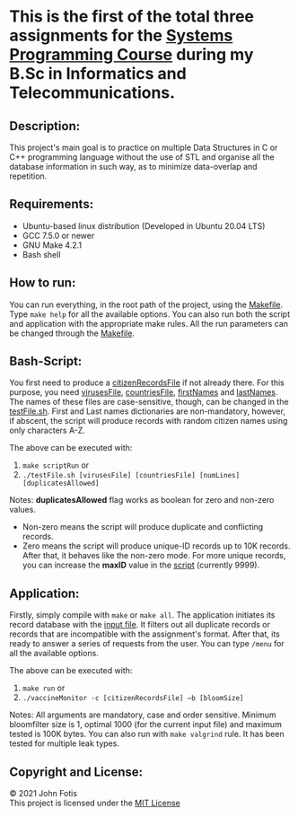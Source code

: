# This is the first of the total three assignments for the [Systems Programming Course](http://cgi.di.uoa.gr/~antoulas/k24/) during my B.Sc in Informatics and Telecommunications.

## Description:
This project's main goal is to practice on multiple Data Structures in C or C++ programming language without the use of STL and organise all the database information in such way, as to minimize data-overlap and repetition.

## Requirements:
- Ubuntu-based linux distribution (Developed in Ubuntu 20.04 LTS)
- GCC 7.5.0 or newer
- GNU Make 4.2.1
- Bash shell

## How to run:
You can run everything, in the root path of the project, using the [Makefile](https://github.com/john-fotis/SysPro1/blob/main/Makefile). Type `make help` for all the available options. You can also run both the script and application with the appropriate make rules. All the run parameters can be changed through the [Makefile](https://github.com/john-fotis/SysPro1/blob/main/Makefile).

## Bash-Script: <br/>
  You first need to produce a [citizenRecordsFile](https://github.com/john-fotis/SysPro1/blob/main/citizenRecordsFile) if not already there. For this purpose, you need [virusesFile](https://github.com/john-fotis/SysPro1/blob/main/virusesFile), [countriesFile](https://github.com/john-fotis/SysPro1/blob/main/countriesFile), [firstNames](https://github.com/john-fotis/SysPro1/blob/main/firstNames) and [lastNames](https://github.com/john-fotis/SysPro1/blob/main/lastNames). The names of these files are case-sensitive, though, can be changed in the [testFile.sh](https://github.com/john-fotis/SysPro1/blob/main/testFile.sh). First and Last names dictionaries are non-mandatory, however, if abscent, the script will produce records with random citizen names using only characters A-Z. <br/>

  The above can be executed with:
  1) `make scriptRun` or
  2) `./testFile.sh [virusesFile] [countriesFile] [numLines] [duplicatesAllowed]`

  Notes: **duplicatesAllowed** flag works as boolean for zero and non-zero values.
  - Non-zero means the script will produce duplicate and conflicting records.
  - Zero means the script will produce unique-ID records up to 10K records. After that, it behaves like the non-zero mode. For more unique records, you can increase the **maxID** value in the [script](https://github.com/john-fotis/SysPro1/blob/main/testFile.sh) (currently 9999).

## Application: <br/>
  Firstly, simply compile with `make` or `make all`.
  The application initiates its record database with the [input file](https://github.com/john-fotis/SysPro1/blob/main/citizenRecordsFile). It filters out all duplicate records or records that are incompatible with the assignment's format. After that, its ready to answer a series of requests from the user. You can type `/menu` for all the available options. <br/>
 
  The above can be executed with:
  1) `make run` or
  2) `./vaccineMonitor -c [citizenRecordsFile] –b [bloomSize]`
  
  Notes: All arguments are mandatory, case and order sensitive. Minimum bloomfilter size is 1, optimal 1000 (for the current input file) and maximum tested is 100K bytes. You can also run with `make valgrind` rule. It has been tested for multiple leak types.
 
## Copyright and License: <br/>
&copy; 2021 John Fotis <br/>
This project is licensed under the [MIT License](https://github.com/john-fotis/SysPro1/blob/main/LICENSE.md)
